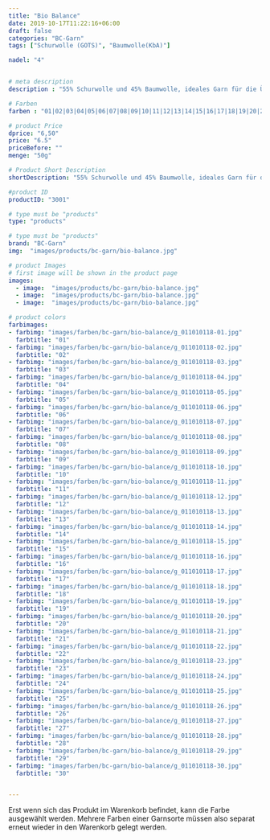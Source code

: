 ```yaml
---
title: "Bio Balance"
date: 2019-10-17T11:22:16+06:00
draft: false
categories: "BC-Garn"
tags: ["Schurwolle (GOTS)", "Baumwolle(KbA)"] 

nadel: "4"	


# meta description
description : "55% Schurwolle und 45% Baumwolle, ideales Garn für die Übergangszeit, schön für Babysachen"

# Farben
farben : "01|02|03|04|05|06|07|08|09|10|11|12|13|14|15|16|17|18|19|20|21|22|23|24|25|26|27|28|29|30"

# product Price
dprice: "6,50"
price: "6.5"
priceBefore: ""
menge: "50g"

# Product Short Description
shortDescription: "55% Schurwolle und 45% Baumwolle, ideales Garn für die Übergangszeit, schön für Babysachen"

#product ID
productID: "3001"

# type must be "products"
type: "products"

# type must be "products"
brand: "BC-Garn"
img:  "images/products/bc-garn/bio-balance.jpg"   

# product Images
# first image will be shown in the product page 
images:
  - image:  "images/products/bc-garn/bio-balance.jpg"
  - image:  "images/products/bc-garn/bio-balance.jpg"
  - image:  "images/products/bc-garn/bio-balance.jpg"

# product colors
farbimages:
- farbimg: "images/farben/bc-garn/bio-balance/g_011010118-01.jpg"	
  farbtitle: "01"
- farbimg: "images/farben/bc-garn/bio-balance/g_011010118-02.jpg"	
  farbtitle: "02"
- farbimg: "images/farben/bc-garn/bio-balance/g_011010118-03.jpg"	
  farbtitle: "03"
- farbimg: "images/farben/bc-garn/bio-balance/g_011010118-04.jpg"	
  farbtitle: "04"
- farbimg: "images/farben/bc-garn/bio-balance/g_011010118-05.jpg"	
  farbtitle: "05"
- farbimg: "images/farben/bc-garn/bio-balance/g_011010118-06.jpg"	
  farbtitle: "06"
- farbimg: "images/farben/bc-garn/bio-balance/g_011010118-07.jpg"	
  farbtitle: "07"
- farbimg: "images/farben/bc-garn/bio-balance/g_011010118-08.jpg"	
  farbtitle: "08"
- farbimg: "images/farben/bc-garn/bio-balance/g_011010118-09.jpg"	
  farbtitle: "09"
- farbimg: "images/farben/bc-garn/bio-balance/g_011010118-10.jpg"	
  farbtitle: "10"
- farbimg: "images/farben/bc-garn/bio-balance/g_011010118-11.jpg"	
  farbtitle: "11"
- farbimg: "images/farben/bc-garn/bio-balance/g_011010118-12.jpg"	
  farbtitle: "12"
- farbimg: "images/farben/bc-garn/bio-balance/g_011010118-13.jpg"	
  farbtitle: "13"
- farbimg: "images/farben/bc-garn/bio-balance/g_011010118-14.jpg"	
  farbtitle: "14"
- farbimg: "images/farben/bc-garn/bio-balance/g_011010118-15.jpg"	
  farbtitle: "15"
- farbimg: "images/farben/bc-garn/bio-balance/g_011010118-16.jpg"	
  farbtitle: "16"
- farbimg: "images/farben/bc-garn/bio-balance/g_011010118-17.jpg"	
  farbtitle: "17"
- farbimg: "images/farben/bc-garn/bio-balance/g_011010118-18.jpg"	
  farbtitle: "18"
- farbimg: "images/farben/bc-garn/bio-balance/g_011010118-19.jpg"	
  farbtitle: "19"
- farbimg: "images/farben/bc-garn/bio-balance/g_011010118-20.jpg"	
  farbtitle: "20"
- farbimg: "images/farben/bc-garn/bio-balance/g_011010118-21.jpg"	
  farbtitle: "21"
- farbimg: "images/farben/bc-garn/bio-balance/g_011010118-22.jpg"	
  farbtitle: "22"
- farbimg: "images/farben/bc-garn/bio-balance/g_011010118-23.jpg"	
  farbtitle: "23"
- farbimg: "images/farben/bc-garn/bio-balance/g_011010118-24.jpg"	
  farbtitle: "24"
- farbimg: "images/farben/bc-garn/bio-balance/g_011010118-25.jpg"	
  farbtitle: "25"
- farbimg: "images/farben/bc-garn/bio-balance/g_011010118-26.jpg"	
  farbtitle: "26"
- farbimg: "images/farben/bc-garn/bio-balance/g_011010118-27.jpg"	
  farbtitle: "27"
- farbimg: "images/farben/bc-garn/bio-balance/g_011010118-28.jpg"	
  farbtitle: "28"
- farbimg: "images/farben/bc-garn/bio-balance/g_011010118-29.jpg"	
  farbtitle: "29"
- farbimg: "images/farben/bc-garn/bio-balance/g_011010118-30.jpg"	
  farbtitle: "30"


---
```


Erst wenn sich das Produkt im Warenkorb befindet, kann die Farbe ausgewählt werden.
Mehrere Farben einer Garnsorte müssen also separat erneut wieder in den Warenkorb gelegt werden.
